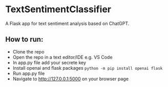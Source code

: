 # TextSentimentClassifier
A Flask app for text sentiment analysis based on ChatGPT.
## How to run:
* Clone the repo
* Open the repo in a text editor/IDE e.g. VS Code
* In app.py file add your secrete key
* Install openai and flask packages ```python -m pip install openai flask ```
* Run app.py file
* Navigate to http://127.0.0.1:5000 on your browser page
